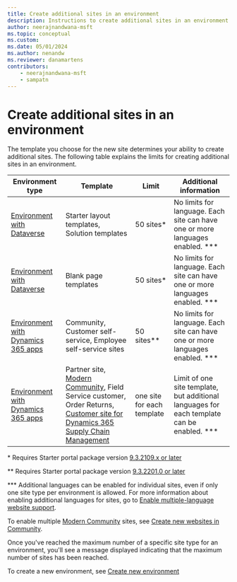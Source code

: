 ```yaml
---
title: Create additional sites in an environment
description: Instructions to create additional sites in an environment.
author: neerajnandwana-msft
ms.topic: conceptual
ms.custom: 
ms.date: 05/01/2024
ms.author: nenandw
ms.reviewer: danamartens
contributors:
    - neerajnandwana-msft
    - sampatn
---
```


# Create additional sites in an environment

The template you choose for the new site determines your ability to create additional sites. The following table explains the limits for creating additional sites in an environment.

| Environment type | Template | Limit | Additional information |
| - | - | - | - |
| [Environment with Dataverse](/power-pages/templates/) | Starter layout templates, Solution templates | 50 sites\* | No limits for language. Each site can have one or more languages enabled. \*\*\* |
| [Environment with Dataverse](/power-pages/templates/blank)| Blank page templates | 50 sites\* | No limits for language. Each site can have one or more languages enabled. \*\*\* |
| [Environment with Dynamics 365 apps](/power-pages/templates/dynamics-365-apps/overview) | Community, Customer self-service, Employee self-service sites | 50 sites\*\* | No limits for language. Each site can have one or more languages enabled. \*\*\*
| [Environment with Dynamics 365 apps](/power-pages/templates/dynamics-365-apps/overview) | Partner site, [Modern Community](/dynamics365/customer-service/community-get-started), Field Service customer, Order Returns, [Customer site for Dynamics 365 Supply Chain Management](/dynamics365/supply-chain/sales-marketing/customer-portal-overview) | one site for each template | Limit of one site template, but additional languages for each template can be enabled. \*\*\* |

\* Requires Starter portal package version [9.3.2109.x or later](../release-updates.md)

\*\* Requires Starter portal package version [9.3.2201.0 or later](../release-updates.md)

\*\*\* Additional languages can be enabled for individual sites, even if only one site type per environment is allowed. For more information about enabling additional languages for sites, go to [Enable multiple-language website support](../configure/enable-multiple-language-support.md).

To enable multiple [Modern Community](/dynamics365/customer-service/community-get-started) sites, see [Create new websites in Community](/dynamics365/customer-service/community-create-websites).

Once you've reached the maximum number of a specific site type for an environment, you'll see a message displayed indicating that the maximum number of sites has been reached.

To create a new environment, see [Create new environment](/power-platform/admin/create-environment)

